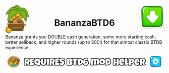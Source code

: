 <a href="https://github.com/doombubbles/template-mod/releases/latest/download/BananzaBTD6.dll">
    <img align="left" alt="Icon" height="90" src="Icon.png">
    <img align="right" alt="Download" height="75" src="https://raw.githubusercontent.com/gurrenm3/BTD-Mod-Helper/master/BloonsTD6%20Mod%20Helper/Resources/DownloadBtn.png">
</a>

<h1 align="center">BananzaBTD6</h1>

Bananza grants you DOUBLE cash generation, some more starting cash, better sellback, and higher rounds (up to 200!) for that almost classic BTDB experience.

[![Requires BTD6 Mod Helper](https://raw.githubusercontent.com/gurrenm3/BTD-Mod-Helper/master/banner.png)](https://github.com/gurrenm3/BTD-Mod-Helper#readme)
